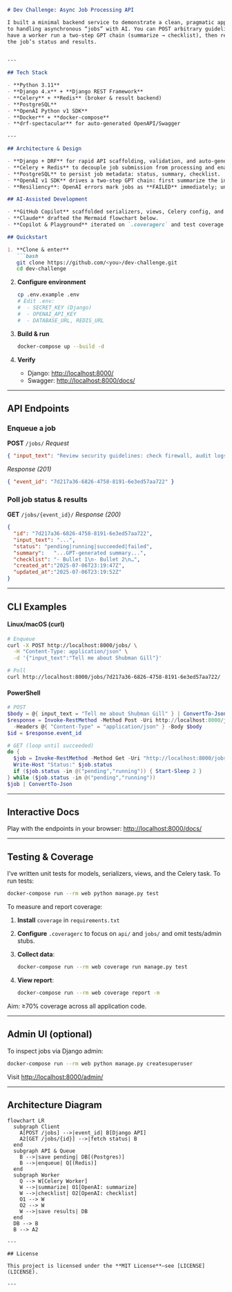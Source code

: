 ````markdown
# Dev Challenge: Async Job Processing API

I built a minimal backend service to demonstrate a clean, pragmatic approach
to handling asynchronous “jobs” with AI. You can POST arbitrary guideline text,
have a worker run a two-step GPT chain (summarize → checklist), then retrieve
the job’s status and results.


---

## Tech Stack

- **Python 3.11**  
- **Django 4.x** + **Django REST Framework**  
- **Celery** + **Redis** (broker & result backend)  
- **PostgreSQL**  
- **OpenAI Python v1 SDK**  
- **Docker** + **docker-compose**  
- **drf-spectacular** for auto-generated OpenAPI/Swagger

---

## Architecture & Design

- **Django + DRF** for rapid API scaffolding, validation, and auto-generated OpenAPI.  
- **Celery + Redis** to decouple job submission from processing and enable concurrency.  
- **PostgreSQL** to persist job metadata: status, summary, checklist.  
- **OpenAI v1 SDK** drives a two-step GPT chain: first summarize the input, then generate a checklist.  
- **Resiliency**: OpenAI errors mark jobs as **FAILED** immediately; unexpected exceptions trigger up to 3 retries before failing.

## AI-Assisted Development

- **GitHub Copilot** scaffolded serializers, views, Celery config, and tests.  
- **Claude** drafted the Mermaid flowchart below.  
- **Copilot & Playground** iterated on `.coveragerc` and test coverage targets.

## Quickstart

1. **Clone & enter**  
   ```bash
   git clone https://github.com/<you>/dev-challenge.git
   cd dev-challenge
````

2. **Configure environment**

   ```bash
   cp .env.example .env
   # Edit .env:
   #  - SECRET_KEY (Django)
   #  - OPENAI_API_KEY
   #  - DATABASE_URL, REDIS_URL
   ```

3. **Build & run**

   ```bash
   docker-compose up --build -d
   ```

4. **Verify**

   * Django:  [http://localhost:8000/](http://localhost:8000/)
   * Swagger: [http://localhost:8000/docs/](http://localhost:8000/docs/)

---

## API Endpoints

### Enqueue a job

**POST** `/jobs/`
*Request*

```json
{ "input_text": "Review security guidelines: check firewall, audit logs, encryption." }
```

*Response (201)*

```json
{ "event_id": "7d217a36-6826-4758-8191-6e3ed57aa722" }
```

### Poll job status & results

**GET** `/jobs/{event_id}/`
*Response (200)*

```json
{
  "id": "7d217a36-6826-4758-8191-6e3ed57aa722",
  "input_text": "...",
  "status": "pending|running|succeeded|failed",
  "summary":   "...GPT-generated summary...",
  "checklist": "- Bullet 1\n- Bullet 2\n…",
  "created_at":"2025-07-06T23:19:47Z",
  "updated_at":"2025-07-06T23:19:52Z"
}
```

---

## CLI Examples

#### Linux/macOS (curl)

```bash
# Enqueue
curl -X POST http://localhost:8000/jobs/ \
  -H "Content-Type: application/json" \
  -d '{"input_text":"Tell me about Shubman Gill"}'

# Poll
curl http://localhost:8000/jobs/7d217a36-6826-4758-8191-6e3ed57aa722/
```

#### PowerShell

```powershell
# POST
$body = @{ input_text = "Tell me about Shubman Gill" } | ConvertTo-Json
$response = Invoke-RestMethod -Method Post -Uri http://localhost:8000/jobs/ `
  -Headers @{ "Content-Type" = "application/json" } -Body $body
$id = $response.event_id

# GET (loop until succeeded)
do {
  $job = Invoke-RestMethod -Method Get -Uri "http://localhost:8000/jobs/$id/"
  Write-Host "Status:" $job.status
  if ($job.status -in @("pending","running")) { Start-Sleep 2 }
} while ($job.status -in @("pending","running"))
$job | ConvertTo-Json
```

---

## Interactive Docs

Play with the endpoints in your browser:
[http://localhost:8000/docs/](http://localhost:8000/docs/)

---

## Testing & Coverage

I’ve written unit tests for models, serializers, views, and the Celery task. To run tests:

```bash
docker-compose run --rm web python manage.py test
```

To measure and report coverage:

1. **Install** `coverage` in `requirements.txt`
2. **Configure** `.coveragerc` to focus on `api/` and `jobs/` and omit tests/admin stubs.
3. **Collect data**:

   ```bash
   docker-compose run --rm web coverage run manage.py test
   ```
4. **View report**:

   ```bash
   docker-compose run --rm web coverage report -m
   ```

Aim: ≥70% coverage across all application code.

---

## Admin UI (optional)

To inspect jobs via Django admin:

```bash
docker-compose run --rm web python manage.py createsuperuser
```

Visit [http://localhost:8000/admin/](http://localhost:8000/admin/)

---

## Architecture Diagram

```mermaid
flowchart LR
  subgraph Client
    A[POST /jobs] -->|event_id| B[Django API]
    A2[GET /jobs/{id}] -->|fetch status| B
  end
  subgraph API & Queue
    B -->|save pending| DB[(Postgres)]
    B -->|enqueue| Q[(Redis)]
  end
  subgraph Worker
    Q --> W[Celery Worker]
    W -->|summarize| O1[OpenAI: summarize]
    W -->|checklist| O2[OpenAI: checklist]
    O1 --> W
    O2 --> W
    W -->|save results| DB
  end
  DB --> B
  B --> A2

---

## License

This project is licensed under the **MIT License**—see [LICENSE](LICENSE).

---